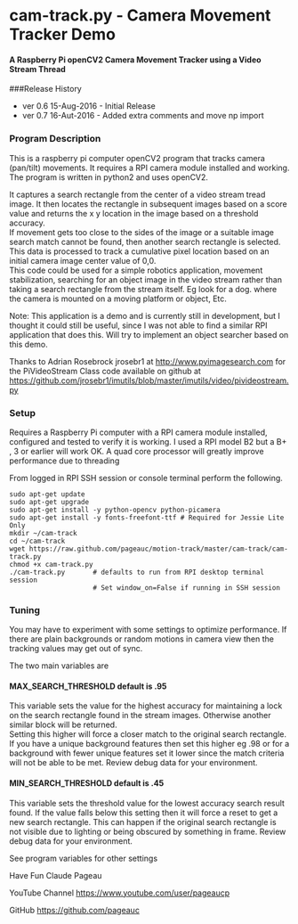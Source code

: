# cam-track.py  - Camera Movement Tracker Demo
#### A Raspberry Pi openCV2 Camera Movement Tracker using a Video Stream Thread

###Release History
* ver 0.6 15-Aug-2016 - Initial Release
* ver 0.7 16-Aut-2016 - Added extra comments and move np import

### Program Description
This is a raspberry pi computer openCV2 program that tracks camera (pan/tilt)
 movements. It requires a RPI camera module installed and working. The program is 
written in python2 and uses openCV2.  

It captures a search rectangle from the center of a video stream tread image. 
It then locates the rectangle in subsequent images based on a score value and
returns the x y location in the image based on a threshold accuracy.  
If movement gets too close to the sides of the image or
a suitable image search match cannot be found, then another search rectangle
is selected. This data is processed to track a cumulative pixel location based on
an initial camera image center value of 0,0.    
This code could be used for a simple robotics application, movement stabilization, 
searching for an object image in the video stream rather than taking a search
rectangle from the stream itself.  Eg look for a dog.
where the camera is mounted on a moving platform or object, Etc.  

Note: This application is a demo and is currently still in development, but I 
thought it could still be useful, since I was not able to find a similar
RPI application that does this.  Will try to implement an object searcher based
on this demo.

Thanks to Adrian Rosebrock jrosebr1 at http://www.pyimagesearch.com 
for the PiVideoStream Class code available on github at
https://github.com/jrosebr1/imutils/blob/master/imutils/video/pivideostream.py

### Setup
Requires a Raspberry Pi computer with a RPI camera module installed, configured
and tested to verify it is working. I used a RPI model B2 but a B+ , 3 or 
earlier will work OK. A quad core processor will greatly improve performance
due to threading

From logged in RPI SSH session or console terminal perform the following.  

    sudo apt-get update
    sudo apt-get upgrade
    sudo apt-get install -y python-opencv python-picamera
    sudo apt-get install -y fonts-freefont-ttf # Required for Jessie Lite Only
    mkdir ~/cam-track
    cd ~/cam-track
    wget https://raw.github.com/pageauc/motion-track/master/cam-track/cam-track.py
    chmod +x cam-track.py  
    ./cam-track.py       # defaults to run from RPI desktop terminal session
                         # Set window_on=False if running in SSH session
                         
### Tuning
You may have to experiment with some settings to optimize performance.
If there are plain backgrounds or random motions in camera view then the
tracking values may get out of sync.

The two main variables are

#### MAX_SEARCH_THRESHOLD  default is .95
This variable sets the value for the highest accuracy for maintaining a 
lock on the search rectangle found in the stream images.  Otherwise another similar block will be returned.  
Setting this higher will force a closer match to the original search rectangle. 
If you have a unique background features then set this higher eg .98 
or for a background with fewer unique features set it lower since the match criteria
will not be able to be met.  Review debug data for your environment.

#### MIN_SEARCH_THRESHOLD default is .45
This variable sets the threshold value for the lowest accuracy search result found.
If the value falls below this setting then it will force a reset to get a new
search rectangle.  This can happen if the original search rectangle is not visible 
due to lighting or being obscured by something in frame.  Review debug data
for your environment.

See program variables for other settings

Have Fun Claude Pageau

YouTube Channel https://www.youtube.com/user/pageaucp

GitHub https://github.com/pageauc
